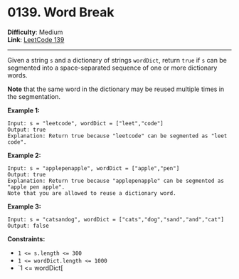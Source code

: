 # 0139. Word Break

**Difficulty**: Medium  
**Link**: [LeetCode 139](https://leetcode.com/problems/word-break/)

---

Given a string `s` and a dictionary of strings `wordDict`, return `true` if `s` can be segmented into a space-separated sequence of one or more dictionary words.

**Note** that the same word in the dictionary may be reused multiple times in the segmentation.

**Example 1:**

    Input: s = "leetcode", wordDict = ["leet","code"]
    Output: true
    Explanation: Return true because "leetcode" can be segmented as "leet code".

**Example 2:**

    Input: s = "applepenapple", wordDict = ["apple","pen"]
    Output: true
    Explanation: Return true because "applepenapple" can be segmented as "apple pen apple".
    Note that you are allowed to reuse a dictionary word.

**Example 3:**

    Input: s = "catsandog", wordDict = ["cats","dog","sand","and","cat"]
    Output: false

**Constraints:**

* `1 <= s.length <= 300`
* `1 <= wordDict.length <= 1000`
* `1 <= wordDict[
